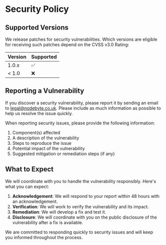 # Security Policy

## Supported Versions

We release patches for security vulnerabilities. Which versions are eligible for receiving such patches depend on the CVSS v3.0 Rating:

| Version | Supported          |
| ------- | ------------------ |
| 1.0.x   | :white_check_mark: |
| < 1.0   | :x:                |

## Reporting a Vulnerability

If you discover a security vulnerability, please report it by sending an email to legal@nodebyte.co.uk. Please include as much information as possible to help us resolve the issue quickly.

When reporting security issues, please provide the following information:

1. Component(s) affected
2. A description of the vulnerability
3. Steps to reproduce the issue
4. Potential impact of the vulnerability
5. Suggested mitigation or remediation steps (if any)

## What to Expect

We will coordinate with you to handle the vulnerability responsibly. Here's what you can expect:

1. **Acknowledgement**: We will respond to your report within 48 hours with an acknowledgement.
2. **Verification**: We will work to verify the vulnerability and its impact.
3. **Remediation**: We will develop a fix and test it.
4. **Disclosure**: We will coordinate with you on the public disclosure of the vulnerability after a fix is available.

We are committed to responding quickly to security issues and will keep you informed throughout the process.